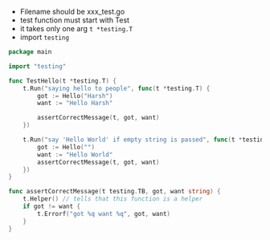 - Filename should be xxx_test.go
- test function must start with Test
- it takes only one arg `t *testing.T`
- import `testing`

```go
package main

import "testing"

func TestHello(t *testing.T) {
	t.Run("saying hello to people", func(t *testing.T) {
		got := Hello("Harsh")
		want := "Hello Harsh"

		assertCorrectMessage(t, got, want)
	})

	t.Run("say 'Hello World' if empty string is passed", func(t *testing.T) {
		got := Hello("")
		want := "Hello World"
		assertCorrectMessage(t, got, want)
	})
}

func assertCorrectMessage(t testing.TB, got, want string) {
	t.Helper() // tells that this function is a helper
	if got != want {
		t.Errorf("got %q want %q", got, want)
	}
}

```
